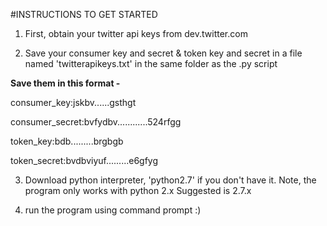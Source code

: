 #INSTRUCTIONS TO GET STARTED

1) First, obtain your twitter api keys from dev.twitter.com

2) Save your consumer key and secret & token key and secret in a file named 'twitterapikeys.txt' in the same folder as the .py script

**Save them in this format -**

consumer_key:jskbv......gsthgt

consumer_secret:bvfydbv............524rfgg

token_key:bdb.........brgbgb

token_secret:bvdbviyuf.........e6gfyg

3) Download python interpreter, 'python2.7' if you don't have it.
Note, the program only works with python 2.x Suggested is 2.7.x

4) run the program using command prompt :)
